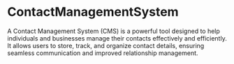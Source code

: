 # ContactManagementSystem
A Contact Management System (CMS) is a powerful tool designed to help individuals and businesses manage their contacts effectively and efficiently. It allows users to store, track, and organize contact details, ensuring seamless communication and improved relationship management.
